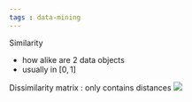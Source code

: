 ```yaml
---
tags : data-mining
---
```


Similarity
* how alike are 2 data objects
* usually in $[0,1]$


Dissimilarity matrix : only contains distances
![](https://i.imgur.com/6yb1gD5.png)
